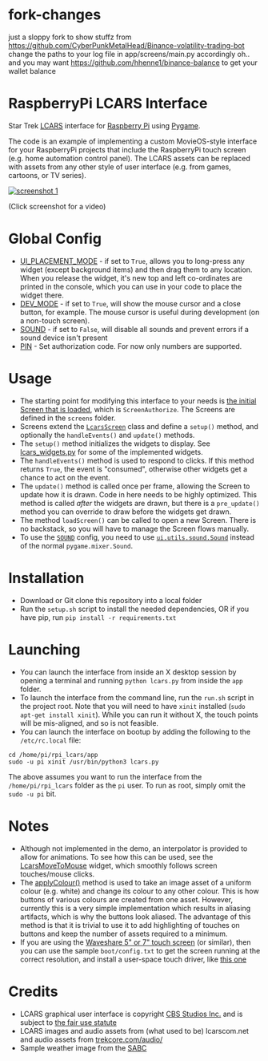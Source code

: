 # fork-changes
just a sloppy fork to show stuffz from https://github.com/CyberPunkMetalHead/Binance-volatility-trading-bot
change the paths to your log file in app/screens/main.py accordingly
oh.. and you may want https://github.com/hhenne1/binance-balance to get your wallet balance







# RaspberryPi LCARS Interface

Star Trek [LCARS](https://en.wikipedia.org/wiki/LCARS) interface for [Raspberry Pi](https://raspberrypi.org/) using [Pygame](http://www.pygame.org). 

The code is an example of implementing a custom MovieOS-style interface for your RaspberryPi projects that include the RaspberryPi touch screen (e.g. home automation control panel). The LCARS assets can be replaced with assets from any other style of user interface (e.g. from games, cartoons, or TV series).

[![screenshot 1](screenshot.png)](https://youtu.be/HCEL9O3ie40)

(Click screenshot for a video)

# Global Config

- [UI_PLACEMENT_MODE](https://github.com/tobykurien/rpi_lcars/blob/master/app/config.py#L2) - if set to ```True```, allows you to long-press any widget (except background items) and then drag them to any location. When you release the widget, it's new top and left co-ordinates are printed in the console, which you can use in your code to place the widget there.
- [DEV_MODE](https://github.com/tobykurien/rpi_lcars/blob/master/app/config.py#L6) - if set to ```True```, will show the mouse cursor and a close button, for example. The mouse cursor is useful during development (on a non-touch screen).
- [SOUND](https://github.com/tobykurien/rpi_lcars/blob/master/app/config.py#L7) - if set to ```False```, will disable all sounds and prevent errors if a sound device isn't present
- [PIN](https://github.com/tobykurien/rpi_lcars/blob/master/app/config.py#L8) - Set authorization code. For now only numbers are supported.

# Usage

- The starting point for modifying this interface to your needs is [the initial Screen that is loaded](https://github.com/tobykurien/rpi_lcars/blob/master/app/lcars.py#L6), which is ```ScreenAuthorize```. The Screens are defined in the ```screens``` folder.
- Screens extend the [```LcarsScreen```](https://github.com/tobykurien/rpi_lcars/blob/master/app/ui/widgets/screen.py) class and define a ```setup()``` method, and optionally the ```handleEvents()``` and ```update()``` methods.
- The ```setup()``` method initializes the widgets to display. See [lcars_widgets.py](https://github.com/tobykurien/rpi_lcars/blob/master/app/ui/widgets/lcars_widgets.py) for some of the implemented widgets. 
- The ```handleEvents()``` method is used to respond to clicks. If this method returns ```True```, the event is "consumed", otherwise other widgets get a chance to act on the event. 
- The ```update()``` method is called once per frame, allowing the Screen to update how it is drawn. Code in here needs to be highly optimized. This method is called *after* the widgets are drawn, but there is a ```pre_update()``` method you can override to draw before the widgets get drawn.
- The method ```loadScreen()``` can be called to open a new Screen. There is no backstack, so you will have to manage the Screen flows manually.
- To use the [```SOUND```](https://github.com/tobykurien/rpi_lcars/blob/master/app/config.py#L7) config, you need to use [```ui.utils.sound.Sound```](https://github.com/tobykurien/rpi_lcars/blob/master/app/ui/utils/sound.py#L8) instead of the normal ```pygame.mixer.Sound```.

# Installation

- Download or Git clone this repository into a local folder
- Run the ```setup.sh``` script to install the needed dependencies, OR if you have pip, run ```pip install -r requirements.txt```

# Launching

- You can launch the interface from inside an X desktop session by opening a terminal and running ```python lcars.py``` from inside the ```app``` folder.
- To launch the interface from the command line, run the ```run.sh``` script in the project root. Note that you will need to have ```xinit``` installed (```sudo apt-get install xinit```). While you can run it without X, the touch points will be mis-aligned, and so is not feasible.
- You can launch the interface on bootup by adding the following to the ```/etc/rc.local``` file:

```
cd /home/pi/rpi_lcars/app
sudo -u pi xinit /usr/bin/python3 lcars.py
``` 
The above assumes you want to run the interface from the ```/home/pi/rpi_lcars``` folder as the ```pi``` user. To run as root, simply omit the ```sudo -u pi``` bit.


# Notes

- Although not implemented in the demo, an interpolator is provided to allow for animations. To see how this can be used, see the [LcarsMoveToMouse](https://github.com/tobykurien/rpi_lcars/blob/master/app/ui/widgets/sprite.py#L79-L101) widget, which smoothly follows screen touches/mouse clicks.
- The [applyColour()](https://github.com/tobykurien/rpi_lcars/blob/master/app/ui/widgets/sprite.py#L71-L77) method is used to take an image asset of a uniform colour (e.g. white) and change its colour to any other colour. This is how buttons of various colours are created from one asset. However, currently this is a very simple implementation which results in aliasing artifacts, which is why the buttons look aliased. The advantage of this method is that it is trivial to use it to add highlighting of touches on buttons and keep the number of assets required to a minimum.
- If you are using the [Waveshare 5" or 7" touch screen](https://www.adafruit.com/products/2407) (or similar), then you can use the sample ```boot/config.txt``` to get the screen running at the correct resolution, and install a user-space touch driver, like [this one](https://github.com/derekhe/waveshare-7inch-touchscreen-driver) 

# Credits

- LCARS graphical user interface is copyright [CBS Studios Inc.](http://www.cbs.com/) and is subject to [the fair use statute](https://en.wikipedia.org/wiki/LCARS#Legal)
- LCARS images and audio assets from (what used to be) lcarscom.net and audio assets from [trekcore.com/audio/](http://trekcore.com/audio/)
- Sample weather image from the [SABC](http://www.sabc.co.za)


